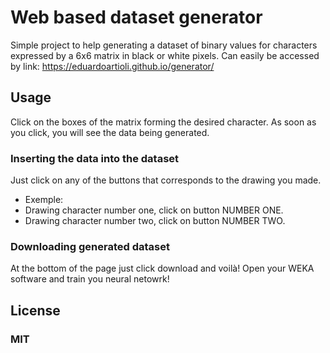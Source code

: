 # Web based dataset generator
Simple project to help generating a dataset of binary values for characters expressed by a 6x6 matrix in black or white pixels.
Can easily be accessed by link: https://eduardoartioli.github.io/generator/

## Usage

Click on the boxes of the matrix forming the desired character.
As soon as you click, you will see the data being generated.

### Inserting the data into the dataset
Just click on any of the buttons that corresponds to the drawing you made.
- Exemple:
- Drawing character number one, click on button NUMBER ONE.
- Drawing character number two, click on button NUMBER TWO.

### Downloading generated dataset
At the bottom of the page just click download and voilà!
Open your WEKA software and train you neural netowrk!

## License
### MIT


